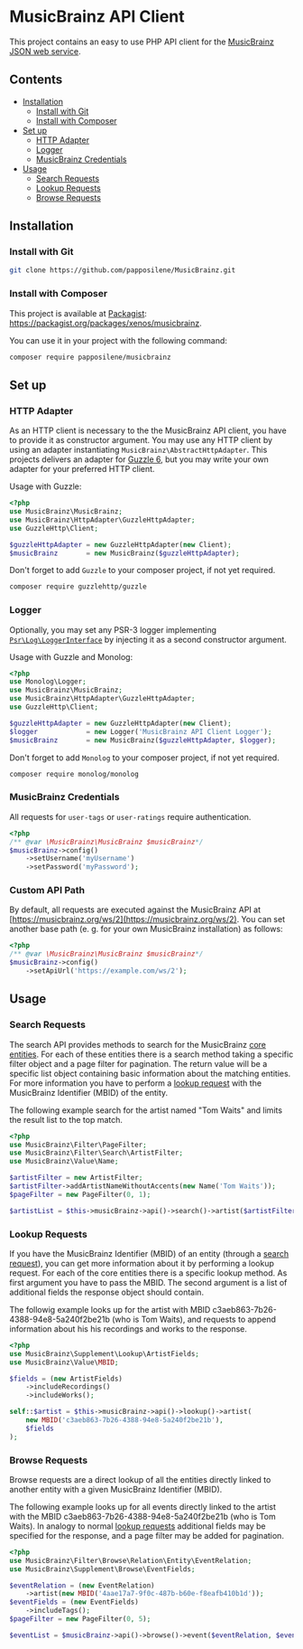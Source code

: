 # MusicBrainz API Client
This project contains an easy to use PHP API client for the [MusicBrainz JSON web service](https://musicbrainz.org/doc/Development/JSON_Web_Service).

## Contents
- [Installation](#installation)
    - [Install with Git](#install-with-git)
    - [Install with Composer](#install-with-composer)
- [Set up](#set-up)
    - [HTTP Adapter](#http-adapter)
    - [Logger](#logger)
    - [MusicBrainz Credentials](#musicbrainz-credentials)
- [Usage](#usage)
    - [Search Requests](#search-requests)
    - [Lookup Requests](#lookup-requests)
    - [Browse Requests](#browse-requests)

## Installation
### Install with Git
```bash
git clone https://github.com/papposilene/MusicBrainz.git
```

### Install with Composer
This project is available at [Packagist](https://packagist.org): https://packagist.org/packages/xenos/musicbrainz.

You can use it in your project with the following command:
```bash
composer require papposilene/musicbrainz
```

## Set up

### HTTP Adapter
As an HTTP client is necessary to the the MusicBrainz API client, you have to provide it as constructor argument. You
may use any HTTP client by using an adapter instantiating ```MusicBrainz\AbstractHttpAdapter```. This projects delivers
an adapter for [Guzzle 6](http://docs.guzzlephp.org/en/stable/), but you may write your own adapter for your preferred
HTTP client.

Usage with Guzzle:

```php
<?php
use MusicBrainz\MusicBrainz;
use MusicBrainz\HttpAdapter\GuzzleHttpAdapter;
use GuzzleHttp\Client;

$guzzleHttpAdapter = new GuzzleHttpAdapter(new Client);
$musicBrainz       = new MusicBrainz($guzzleHttpAdapter);
```

Don't forget to add ``Guzzle`` to your composer project, if not yet required.
```bash
composer require guzzlehttp/guzzle
```

### Logger
Optionally, you may set any PSR-3 logger implementing [```Psr\Log\LoggerInterface```](http://www.php-fig.org/psr/psr-3/)
by injecting it as a second constructor argument.

Usage with Guzzle and Monolog:

```php
<?php
use Monolog\Logger;
use MusicBrainz\MusicBrainz;
use MusicBrainz\HttpAdapter\GuzzleHttpAdapter;
use GuzzleHttp\Client;

$guzzleHttpAdapter = new GuzzleHttpAdapter(new Client);
$logger            = new Logger('MusicBrainz API Client Logger');
$musicBrainz       = new MusicBrainz($guzzleHttpAdapter, $logger);
```

Don't forget to add ``Monolog`` to your composer project, if not yet required.
```bash
composer require monolog/monolog
```

### MusicBrainz Credentials
All requests for ``user-tags`` or ``user-ratings`` require authentication.

```php
<?php
/** @var \MusicBrainz\MusicBrainz $musicBrainz*/
$musicBrainz->config()
    ->setUsername('myUsername')
    ->setPassword('myPassword');
```

### Custom API Path
By default, all requests are executed against the MusicBrainz API at
[https://musicbrainz.org/ws/2](https://musicbrainz.org/ws/2). You can set another base path (e. g. for your own MusicBrainz
installation) as follows:

```php
<?php
/** @var \MusicBrainz\MusicBrainz $musicBrainz*/
$musicBrainz->config()
    ->setApiUrl('https://example.com/ws/2');
```

## Usage

### Search Requests
The search API provides methods to search for the MusicBrainz
[core entities](https://musicbrainz.org/doc/MusicBrainz_Entity). For each of these entities there is a search
method taking a specific filter object and a page filter for pagination. The return value will be a specific
list object containing basic information about the matching entities. For more information you have to perform
a [lookup request](#lookup-requests) with the MusicBrainz Identifier (MBID) of the entity.

The following example search for the artist named "Tom Waits" and limits the result list to the top match.

```php
<?php
use MusicBrainz\Filter\PageFilter;
use MusicBrainz\Filter\Search\ArtistFilter;
use MusicBrainz\Value\Name;

$artistFilter = new ArtistFilter;
$artistFilter->addArtistNameWithoutAccents(new Name('Tom Waits'));
$pageFilter = new PageFilter(0, 1);

$artistList = $this->musicBrainz->api()->search()->artist($artistFilter, $pageFilter);
```

### Lookup Requests
If you have the MusicBrainz Identifier (MBID) of an entity (through a [search request](#search-requests)), you
can get more information about it by performing a lookup request. For each of the core entities there is a
specific lookup method. As first argument you have to pass the MBID. The second argument is a list of additional fields
the response object should contain.

The followig example looks up for the artist with MBID c3aeb863-7b26-4388-94e8-5a240f2be21b (who is Tom Waits), and
requests to append information about his his recordings and works to the response.

```php
<?php
use MusicBrainz\Supplement\Lookup\ArtistFields;
use MusicBrainz\Value\MBID;

$fields = (new ArtistFields)
    ->includeRecordings()
    ->includeWorks();

self::$artist = $this->musicBrainz->api()->lookup()->artist(
    new MBID('c3aeb863-7b26-4388-94e8-5a240f2be21b'),
    $fields
);
```

### Browse Requests
Browse requests are a direct lookup of all the entities directly linked to another entity with a given MusicBrainz
Identifier (MBID).

The following example looks up for all events directly linked to the artist with the MBID
c3aeb863-7b26-4388-94e8-5a240f2be21b (who is Tom Waits). In analogy to normal [lookup requests](#lookup-requests)
additional fields may be specified for the response, and a page filter may be added for pagination.

```php
<?php
use MusicBrainz\Filter\Browse\Relation\Entity\EventRelation;
use MusicBrainz\Supplement\Browse\EventFields;

$eventRelation = (new EventRelation)
    ->artist(new MBID('4aae17a7-9f0c-487b-b60e-f8eafb410b1d'));
$eventFields = (new EventFields)
    ->includeTags();
$pageFilter = new PageFilter(0, 5);

$eventList = $musicBrainz->api()->browse()->event($eventRelation, $eventFields, $pageFilter);
```
